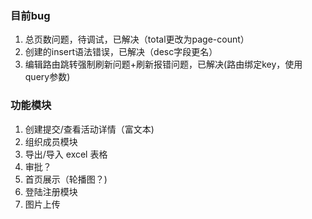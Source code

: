 ### 目前bug
1. 总页数问题，待调试，已解决（total更改为page-count）
2. 创建的insert语法错误，已解决（desc字段更名）
3. 编辑路由跳转强制刷新问题+刷新报错问题，已解决(路由绑定key，使用query参数)

### 功能模块
1. 创建提交/查看活动详情（富文本)
2. 组织成员模块
3. 导出/导入 excel 表格
4. 审批？
5. 首页展示（轮播图？)
6. 登陆注册模块
7. 图片上传